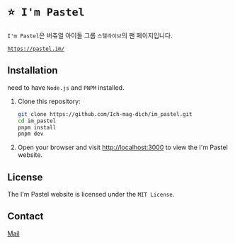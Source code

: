 # `⭐ I'm Pastel`

`I'm Pastel`은 버츄얼 아이돌 그룹 `스텔라이브`의 팬 페이지입니다.

[`https://pastel.im/`](https://pastel.im/)

## Installation

need to have `Node.js` and `PNPM` installed.

1. Clone this repository:

   ```bash
   git clone https://github.com/Ich-mag-dich/im_pastel.git
   cd im_pastel
   pnpm install
   pnpm dev
   ```

2. Open your browser and visit <http://localhost:3000> to view the I'm Pastel website.

## License

The I'm Pastel website is licensed under the `MIT License`.

## Contact

[Mail](mailto:san02@kakao.com)
